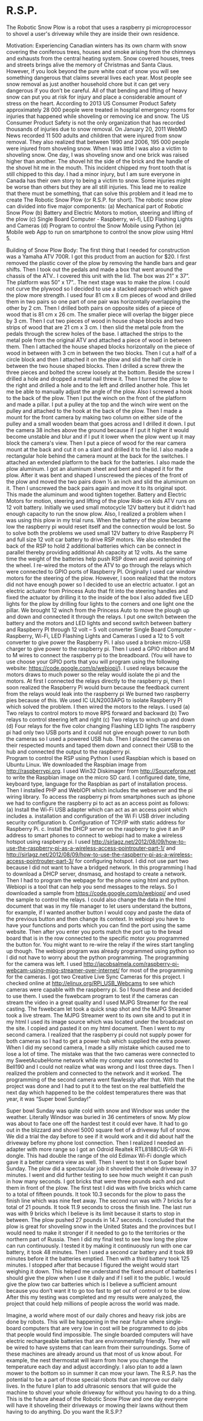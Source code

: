 # R.S.P.
The Robotic Snow Plow is a robot that uses a raspberry pi microprocessor to shovel a user's driveway while they are inside their own residence.

Motivation:
Experiencing Canadian winters has its own charm with snow covering the coniferous trees, houses and smoke arising from the chimneys and exhausts from the central heating system. Snow covered houses, trees and streets brings alive the memory of Christmas and Santa Claus. However, if you look beyond the pure white coat of snow you will see something dangerous that claims several lives each year. Most people see snow removal as just another household chore but it can get very dangerous if you don’t be careful. All of that bending and lifting of heavy snow can put you at risk for injury and place a considerable amount of stress on the heart. According to 2013 US Consumer Product Safety approximately 28 000 people were treated in hospital emergency rooms for injuries that happened while shoveling or removing ice and snow. The US Consumer Product Safety is not the only organization that has recorded thousands of injuries due to snow removal. On January 20, 2011 WebMD News recorded 11 500 adults and children that were injured from snow removal. They also realized that between 1990 and 2006, 195 000 people were injured from shoveling snow. When I was little I was also a victim to shoveling snow. One day, I was shoveling snow and one brick was raised higher than another. The shovel hit the side of the brick and the handle of the shovel hit me in the mouth. This incident chipped my front tooth that is still chipped to this day. I had a minor injury, but I am sure everyone in Canada has their own story to being a victim to snow. Some injuries might be worse than others but they are all still injuries. This lead me to realize that there must be something, that can solve this problem and it lead me to create The Robotic Snow Plow (or R.S.P. for short). 
The robotic snow plow can divided into five major components:
(a)	Mechanical part of Robotic Snow Plow 
(b)	Battery and Electric Motors to motion, steering and lifting of the plow
(c)	Single Board Computer - Raspberry, wi-fi, LED Flashing Lights and Cameras
(d)	Program to control the Snow Mobile using Python
(e)	Mobile web App to run on smartphone to control the snow plow using Html 5.

Building of Snow Plow Body:
The first thing that I needed for construction was a Yamaha ATV 700R. I got this product from an auction for $20. I first removed the plastic cover of the plow by removing the handle bars and gear shifts. Then I took out the pedals and made a box that went around the chassis of the ATV.. I covered this unit with the lid. The box was 21” x  37”. The platform was 50” x 17”.. The next stage was to make the plow. I could not curve the plywood so I decided to use a stacked approach which gave the plow more strength. I used four 81 cm x 8 cm pieces of wood and drilled them in two pairs so one part of one pair was horizontally overlapping the other by 2 cm. Then I drilled both pairs on opposite sides of a piece of wood that is 81 cm x 26 cm. The smaller piece will overlap the bigger piece by 3 cm. Then I cut two pieces of wood in house shape blocks and two strips of wood that are 21 cm x 3 cm. I then slid the metal pole from the pedals through the screw holes of the base.  I attached the strips to the metal pole from the original ATV and attached a piece of wood in between them. Then I attached the house shaped blocks horizontally on the piece of wood in between with 3 cm in between the two blocks. Then I cut a half of a circle block and then I attached it on the plow and slid the half circle in between the two house shaped blocks. Then I drilled a screw threw the three pieces and bolted the screw loosely at the bottom. Beside the screw I drilled a hole and dropped a metal nail threw it. Then I turned the plow to the right and drilled a hole and to the left and drilled another hole. This let me be able to manually adjust the angle of the plow. Also I screwed a hook to the back of the plow. Then I put the winch on the front of the platform and made a pillar. I put a pulley at the top and the winch wire went on the pulley and attached to the hook at the back of the plow. Then I made a mount for the front camera by making two column on either side of the pulley and a small wooden beam that goes across and I drilled it down. I put the camera 38 inches above the ground because if I put it higher it would become unstable and blur and if I put it lower when the plow went up it may block the camera's view.  Then I put a piece of wood for the rear camera mount at the back and cut it on a slant and drilled it to the lid. I also made a rectangular hole behind the camera mount at the back for the switches. I attached an extended platform to the back for the batteries. I also made the plow aluminum. I got an aluminum sheet and bent and shaped it for the plow. After it was bent and shaped I unscrewed the pieces of the front of the plow and moved the two pairs down ½ an inch and slid the aluminum on it. Then I unscrewed the back pairs again and move it to its original spot. This made the aluminum and wood tighten together. 
Battery and Electric Motors for motion, steering and lifting of the plow
	Ride-on kids ATV runs on 12 volt battery. Initially we used small motocycle 12V battery but it didn’t had enough capacity to run the snow plow. Also, I realized a problem when I was using this plow in my trial runs. When the battery of the plow became low the raspberry pi would reset itself and the connection would be lost.  So to solve both the problems we used small 12V battery to drive Raspberry PI and full size 12 volt car battery to drive RSP motors. We also extended the back of the RSP to hold 2 additional batteries which can be connect in parallel thereby providing additional Ah capacity at 12 volts. As the same time the weight of the batteries help push RSP down and avoid spinning of the wheel.
I re-wired the motors of the ATV to go through the relays which were connected to GPIO ports of Raspberry PI.
Originally I used car window motors for the steering of the plow. However, I soon realized that the motors did not have enough power so I decided to use an electric actuator. I got an electric actuator from Princess Auto that fit into the steering handles and fixed the actuator by drilling it to the inside of the box
I also added five LED lights for the plow by drilling four lights to the corners and one light one the pillar. 
We brought 12 winch from the Princess Auto to move the plough up and down and connected it through the relays.
I put one switch between the battery and the motors and LED lights and second switch between battery and Raspberry PI through 12 volt – 5 volt converter
Single Board Computer - Raspberry, Wi-Fi, LED Flashing Lights and Cameras
I used a 12 to 5 volt converter to give power the Raspberry Pi. I also used a broken micro-USB charger to give power to the raspberry pi. Then I used a GPIO ribbon and M to M wires to connect the raspberry pi to the breadboard. (You will have to use choose your GPIO ports that you will program using the following website: https://code.google.com/p/webiopi/). I used relays because the motors draws to much power so the relay would isolate the pi and the motors. At first I connected the relays directly to the raspberry pi, then I soon realized the Raspberry Pi would burn because the feedback current from the relays would leak into the raspberry pi We burned two raspberry pies because of this. We used IC ULN2003APG to isolate Raspberry PI which solved the problem. I then wired the motors to the relays. I used 
(a)	Two relays to control motors to move RPS forward and backward
(b)	Two relays to control steering left and right
(c)	Two relays to winch up and down
(d)	Four relays for the five color changing Flashing LED lights
The raspberry pi had only two USB ports and it could not give enough power to run both the cameras so I used a powered USB hub. Then I placed the cameras on their respected mounts and taped them down and connect their USB to the hub and connected the output to the raspberry pi.  
Program to control the RSP using Python
I used Raspbian which is based on Ubuntu Linux. We downloaded the Raspbian image from http://raspberrypi.org. I used Win32 Diskimager from http://Sourceforge.net to write the Raspbian image on the micro SD card.  I configured date, time, keyboard type, language for the Raspbian as part of installation process. Then I installed PHP and WebIOPI which includes the webserver and the pi wiring library. To access the raspberry pi from smartphones such as iphone we had to configure the raspberry pi to act as an access point as follows: 
(a)	Install the Wi-Fi USB adapter which can act as an access point which includes
a.	 installation and configuration of the Wi Fi USB driver including security configuration
b.	Configuration of TCP/IP with static address for Raspberry Pi.
c.	Install the DHCP server on the raspberry to give it an IP address to smart phones to  connect to webiopi
had to make a wireless hotspot using raspberry pi. I used http://sirlagz.net/2012/08/09/how-to-use-the-raspberry-pi-as-a-wireless-access-pointrouter-part-1/ and http://sirlagz.net/2012/08/09/how-to-use-the-raspberry-pi-as-a-wireless-access-pointrouter-part-3/ for configuring hotspot. I did not use part two because I did not want to have a bridged network. In this programming I had to download a DHCP server, dnsmasq, and hostapd to create a network. Then I had to program the webpage for the phone using html and python. Webiopi is a tool that can help you send messages to the relays. So I downloaded a sample from https://code.google.com/p/webiopi/ and used the sample to control the relays. I could also change the data in the html document that was in my file manager to let users understand the buttons, for example, if I wanted another button I would copy and paste the data of the previous button and then change its context. In webiopi you have to have your functions and ports which you can find the port using the same website. Then after you enter you ports match the port up to the bread board that is in the row connected to the specific motor you programmed the button for. You might want to re-wire the relay if the wires start tangling up though. The webiopi program was already programmed using python so I did not have to worry about the python programming. The programming for the camera was left. I used http://jacobsalmela.com/raspberry-pi-webcam-using-mjpg-streamer-over-internet/ for most of the programming for the cameras. I got two Creative Live Sync Cameras for this project. I checked online at http://elinux.org/RPi_USB_Webcams to see which cameras were capable with the raspberry pi. So I found these and decided to use them. I used the fswebcam program to test if the cameras can stream the video in a great quality and I used MJPG Streamer for the real casting. The fswebcam let took a quick snap shot and the MJPG Streamer took a live stream. The MJPG Streamer went to its own site and to put it in my html I used its image source which was located under the broadcast on the site. I copied and pasted it on my html document. Then I went to my second camera. I realized that the raspberry pi could not supply power for both cameras so I had to get a power hub which supplied the extra power. When I did my second camera, I made a silly mistake which caused me to lose a lot of time. The mistake was that the two cameras were connected to my SweetAcubeHome network while my computer was connected to Bell190 and I could not realize what was wrong and I lost three days. Then I realized the problem and connected to the network and it worked. The programming of the second camera went flawlessly after that. With that the project was done and I had to put it to the test on the real battlefield the next day which happened to be the coldest temperatures there was that year, it was “Super bowl Sunday!” 

Super bowl Sunday was quite cold with snow and Windsor was under the weather. Literally Windsor was buried in 36 centimeters of snow. My plow was about to face one off the hardest test it could ever have. It had to go out in the blizzard and shovel 5000 square feet of a driveway full of snow. We did a trial the day before to see if it would work and it did about half the driveway before my phone lost connection. Then I realized I needed an adapter with more range so I got an Odroid Realtek RTL8188CUS-GR Wi-Fi dongle. This had double the range of the old Edimax Wi-Fi dongle which gave it a better camera view as well. Then I went to test it on Super bowl Sunday. The plow did a spectacular job it shoveled the whole driveway in 37 minutes. I went and did further testing to see how much weight it can push in how many seconds. I got bricks that were three pounds each and put them in front of the plow. The first test I did was with five bricks which came to a total of fifteen pounds. It took 10.3 seconds for the plow to pass the finish line which was nine feet away. The second run was with 7 bricks for a total of 21 pounds. It took 11.9 seconds to cross the finish line. The last run was with 9 bricks which I believe is its limit because it starts to stop in between. The plow pushed 27 pounds in 14.7 seconds. I concluded that the plow is great for shoveling snow in the United States and the provinces but I would need to make it stronger if it needed to go to the territories or the northern part of Russia.  Then I did my final test to see how long the plow can run continuously. I tested it by making it continuously run with one car battery, it took 48 minutes. Then I used a second car battery and it took 89 minutes before it the batteries emptied. Then with a third battery took 125 minutes. I stopped after that because I figured the weight would start weighing it down. This helped me understand the fixed amount of batteries I should give the plow when I use it daily and if I sell it to the public. I would give the plow two car batteries which is I believe a sufficient amount because you don’t want it to go too fast to get out of control or to be slow. After this my testing was completed and my results were analyzed, the project that could help millions of people across the world was made.

Imagine, a world where most of our daily chores and heavy risk jobs are done by robots. This will be happening in the near future where single-board computers that are very low in cost will be programmed to do jobs that people would find impossible. The single boarded computers will have electric rechargeable batteries that are environmentally friendly. They will be wired to have systems that can learn from their surroundings. Some of these machines are already around us that most of us know about. For example, the nest thermostat will learn from how you change the temperature each day and adjust accordingly. I also plan to add a lawn mower to the bottom so in summer it can mow your lawn. The R.S.P. has the potential to be a part of those special robots that can improve our daily lives. In the future I plan to add ultrasonic sensors that will guide the machine to shovel your whole driveway for without you having to do a thing. This is the future ahead of the Robotic Snow Plow and one day everyone will have it shoveling their driveways or mowing their lawns without them having to do anything. Do you want the R.S.P.?
